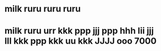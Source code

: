 # milk ruru ruru ruru
# milk ruru urr kkk ppp jjj ppp hhh Iii jjj lll kkk ppp kkk uu kkk JJJJ ooo 7000
